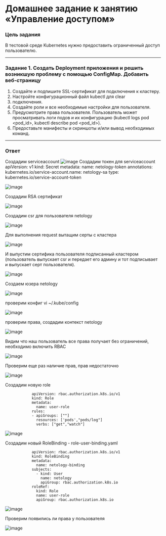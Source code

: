 # Домашнее задание к занятию «Управление доступом»

### Цель задания

В тестовой среде Kubernetes нужно предоставить ограниченный доступ пользователю.


------

### Задание 1. Создать Deployment приложения и решить возникшую проблему с помощью ConfigMap. Добавить веб-страницу

1. Создайте и подпишите SSL-сертификат для подключения к кластеру.
2. Настройте конфигурационный файл kubectl для clear
3. подключения.
4. Создайте роли и все необходимые настройки для пользователя.
5. Предусмотрите права пользователя. Пользователь может просматривать логи подов и их конфигурацию (kubectl logs pod <pod_id>, kubectl describe pod <pod_id>).
6. Предоставьте манифесты и скриншоты и/или вывод необходимых команд.

------
### Ответ

Создадим serviceaccount 
![image](https://github.com/user-attachments/assets/9446f63c-2ccb-465b-bf84-f39e03df7ea0)
Создадим токен для serviceaccount
                    apiVersion: v1
                    kind: Secret
                    metadata:
                      name: netology-token
                      annotations:
                        kubernetes.io/service-account.name: netology-sa
                    type: kubernetes.io/service-account-token

![image](https://github.com/user-attachments/assets/388b3661-d7cb-4288-8b86-2792bf3430fe)

Создадим RSA сертификат 

![image](https://github.com/user-attachments/assets/fb570ea5-a784-4600-a4b5-b07ff06e23cd)

Создадим csr для пользователя netology

![image](https://github.com/user-attachments/assets/f8bbf265-cc97-4e4b-a445-3bebdc1ee588)

Для выполнения request вытащим серты с кластера 

![image](https://github.com/user-attachments/assets/1945c4b6-aef2-45c3-a9ee-d51e9e2147c3)

И выпустим сертифика пользователя подписанный кластером (пользователь выпускает csr и передает его админу и тот подписывает и выпускает серт пользователя). 

![image](https://github.com/user-attachments/assets/634896cc-c8e0-448a-9c67-efb2c023f76c)

Создаем юзера netology 

![image](https://github.com/user-attachments/assets/87dbf5c7-5084-45e5-9c01-e75de52ecbd0)

проверим конфиг  vi ~/.kube/config 

![image](https://github.com/user-attachments/assets/d98d76bf-bb2a-4676-8de3-c96af283089b)

проверим права, создадим контекст netology 

![image](https://github.com/user-attachments/assets/2d15257b-58e1-4e61-9fe0-e3cd442dc1df)

Видим что наш пользователь все права получает без ограничений, необходимо включить RBAC

![image](https://github.com/user-attachments/assets/7775cc91-df3c-4144-a596-90155b931468)

Проверим еще раз наличие прав, прав недостаточно 

![image](https://github.com/user-attachments/assets/7e627892-7bb1-4fad-b313-3d9b8f71c6a3)

Создадим новую role

                apiVersion: rbac.authorization.k8s.io/v1
                kind: Role
                metadata:
                  name: user-role
                rules:
                - apiGroups: [""]
                  resources: ['pods',"pods/log"]
                  verbs: ["get","watch"]


![image](https://github.com/user-attachments/assets/bba296b2-153e-48be-95de-3448ab45bd2b)

Создадим новый RoleBinding - role-user-binding.yaml


                apiVersion: rbac.authorization.k8s.io/v1
                kind: RoleBinding
                metadata:
                  name: netology-binding
                subjects:
                  - kind: User
                    name: netology
                    apiGroup: rbac.authorization.k8s.io
                roleRef:
                  kind: Role
                  name: user-role
                  apiGroup: rbac.authorization.k8s.io

![image](https://github.com/user-attachments/assets/988efe89-dc5d-4355-beaf-47f836bbfbdd)

Проверим появились ли права у пользователя

![image](https://github.com/user-attachments/assets/3f4055c8-7a97-40b2-88ca-dc5fea35b011)


